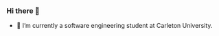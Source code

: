 ### Hi there 👋

- 🔭 I’m currently a software engineering student at Carleton University.
<!--- - Check out my video entry to the Junior Breakthrough Challenge -->
  
  <!---[![IMAGE ALT TEXT HERE](https://img.youtube.com/vi/Priy1I0E8FI/0.jpg)](https://www.youtube.com/watch?v=Priy1I0E8FI)<img width="36.78%" src="https://github.com/kevinabeykoon/kevinabeykoon/assets/63886616/76e3531e-d61f-44ae-909e-2f0bbbae712c" alt="cover" />
  <!---               
<div align="center">
 <img width="50%" src="https://github.com/kevinabeykoon/kevinabeykoon/assets/63886616/76e3531e-d61f-44ae-909e-2f0bbbae712c" alt="cover" />
</div>
Here are some projects I've worked on:
![PacmanInspiredGame](https://github.com/kevinabeykoon/kevinabeykoon/assets/63886616/76e3531e-d61f-44ae-909e-2f0bbbae712c)
 -->
